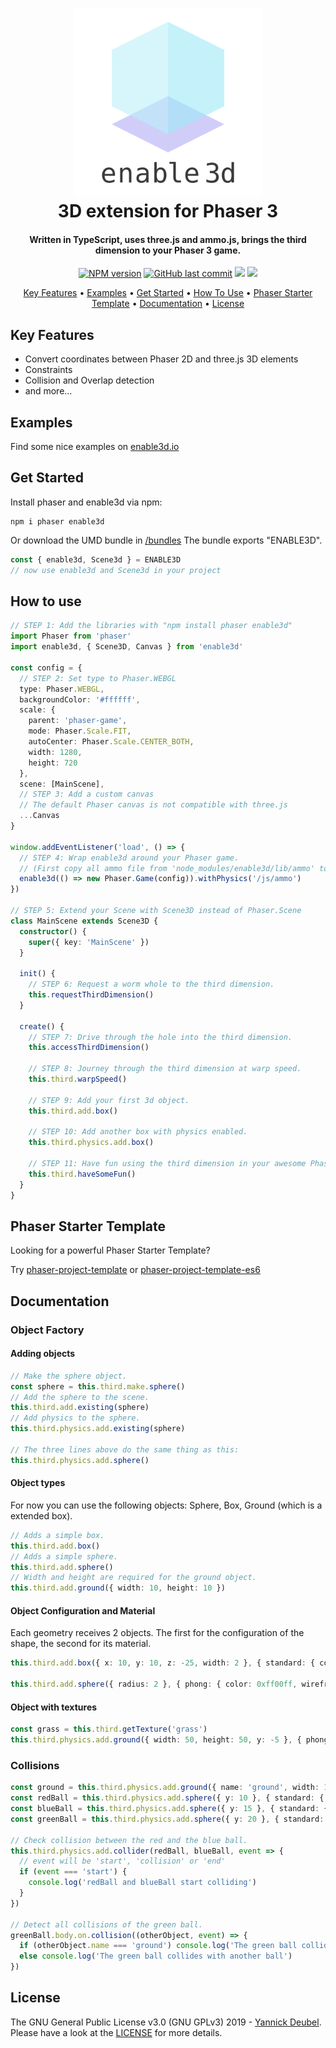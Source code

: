 <h1 align="center">
  <a href="https://github.com/yandeu/enable3d#readme"><img src="readme/enable3d-logo-square.png" alt="enable3d logo" width="300"></a>
  <br>
  3D extension for Phaser 3
  <br>
</h1>

<h4 align="center">
Written in TypeScript, uses three.js and ammo.js, brings the third dimension to your Phaser 3 game.</h4>

<p align="center">  
  <a href="https://www.npmjs.com/package/enable3d"><img src="https://img.shields.io/npm/v/enable3d?style=flat-square" alt="NPM version"></a>
  <a href="https://github.com/yandeu/enable3d/commits/master"><img src="https://img.shields.io/github/last-commit/yandeu/enable3d.svg?style=flat-square" alt="GitHub last commit"></a>
  <a href="https://github.com/prettier/prettier" alt="code style: prettier"><img src="https://img.shields.io/badge/code_style-prettier-ff69b4.svg?style=flat-square"></a>
  <a href="https://www.typescriptlang.org/"><img src="https://img.shields.io/badge/built%20with-TypeScript-blue?style=flat-square"></a>
</p>

<p align="center">
  <a href="#key-features">Key Features</a> •
  <a href="#examples">Examples</a> •
  <a href="#get-started">Get Started</a> •
  <a href="#how-to-use">How To Use</a> •
  <a href="#phaser-starter-template">Phaser Starter Template</a> •
  <a href="#documentation">Documentation</a> •
  <a href="#license">License</a>
</p>

## Key Features

- Convert coordinates between Phaser 2D and three.js 3D elements
- Constraints
- Collision and Overlap detection
- and more...

## Examples

Find some nice examples on [enable3d.io](https://enable3d.io/examples.html)

## Get Started

Install phaser and enable3d via npm:

```console
npm i phaser enable3d
```

Or download the UMD bundle in [/bundles](https://github.com/yandeu/enable3d/tree/master/bundles)
The bundle exports "ENABLE3D".

```ts
const { enable3d, Scene3d } = ENABLE3D
// now use enable3d and Scene3d in your project
```

## How to use

```ts
// STEP 1: Add the libraries with "npm install phaser enable3d"
import Phaser from 'phaser'
import enable3d, { Scene3D, Canvas } from 'enable3d'

const config = {
  // STEP 2: Set type to Phaser.WEBGL
  type: Phaser.WEBGL,
  backgroundColor: '#ffffff',
  scale: {
    parent: 'phaser-game',
    mode: Phaser.Scale.FIT,
    autoCenter: Phaser.Scale.CENTER_BOTH,
    width: 1280,
    height: 720
  },
  scene: [MainScene],
  // STEP 3: Add a custom canvas
  // The default Phaser canvas is not compatible with three.js
  ...Canvas
}

window.addEventListener('load', () => {
  // STEP 4: Wrap enable3d around your Phaser game.
  // (First copy all ammo file from 'node_modules/enable3d/lib/ammo' to your public folder.)
  enable3d(() => new Phaser.Game(config)).withPhysics('/js/ammo')
})

// STEP 5: Extend your Scene with Scene3D instead of Phaser.Scene
class MainScene extends Scene3D {
  constructor() {
    super({ key: 'MainScene' })
  }

  init() {
    // STEP 6: Request a worm whole to the third dimension.
    this.requestThirdDimension()
  }

  create() {
    // STEP 7: Drive through the hole into the third dimension.
    this.accessThirdDimension()

    // STEP 8: Journey through the third dimension at warp speed.
    this.third.warpSpeed()

    // STEP 9: Add your first 3d object.
    this.third.add.box()

    // STEP 10: Add another box with physics enabled.
    this.third.physics.add.box()

    // STEP 11: Have fun using the third dimension in your awesome Phaser game.
    this.third.haveSomeFun()
  }
}
```

## Phaser Starter Template

Looking for a powerful Phaser Starter Template?

Try [phaser-project-template](https://github.com/yandeu/phaser-project-template) or [phaser-project-template-es6](https://github.com/yandeu/phaser-project-template-es6)

## Documentation

### Object Factory

#### Adding objects

```ts
// Make the sphere object.
const sphere = this.third.make.sphere()
// Add the sphere to the scene.
this.third.add.existing(sphere)
// Add physics to the sphere.
this.third.physics.add.existing(sphere)

// The three lines above do the same thing as this:
this.third.physics.add.sphere()
```

#### Object types

For now you can use the following objects: Sphere, Box, Ground (which is a extended box).

```ts
// Adds a simple box.
this.third.add.box()
// Adds a simple sphere.
this.third.add.sphere()
// Width and height are required for the ground object.
this.third.add.ground({ width: 10, height: 10 })
```

#### Object Configuration and Material

Each geometry receives 2 objects. The first for the configuration of the shape, the second for its material.

```ts
this.third.add.box({ x: 10, y: 10, z: -25, width: 2 }, { standard: { color: 0xff00ff, metalness: 0.7 } })

this.third.add.sphere({ radius: 2 }, { phong: { color: 0xff00ff, wireframe: true } })
```

#### Object with textures

```ts
const grass = this.third.getTexture('grass')
this.third.physics.add.ground({ width: 50, height: 50, y: -5 }, { phong: { map: grass } })
```

### Collisions

```ts
const ground = this.third.physics.add.ground({ name: 'ground', width: 10, height: 10 })
const redBall = this.third.physics.add.sphere({ y: 10 }, { standard: { color: 0xff0000 } })
const blueBall = this.third.physics.add.sphere({ y: 15 }, { standard: { color: 0x0000ff } })
const greenBall = this.third.physics.add.sphere({ y: 20 }, { standard: { color: 0x00ff00 } })

// Check collision between the red and the blue ball.
this.third.physics.add.collider(redBall, blueBall, event => {
  // event will be 'start', 'collision' or 'end'
  if (event === 'start') {
    console.log('redBall and blueBall start colliding')
  }
})

// Detect all collisions of the green ball.
greenBall.body.on.collision((otherObject, event) => {
  if (otherObject.name === 'ground') console.log('The green ball collides with the ground')
  else console.log('The green ball collides with another ball')
})
```

## License

The GNU General Public License v3.0 (GNU GPLv3) 2019 - [Yannick Deubel](https://github.com/yandeu). Please have a look at the [LICENSE](LICENSE) for more details.
